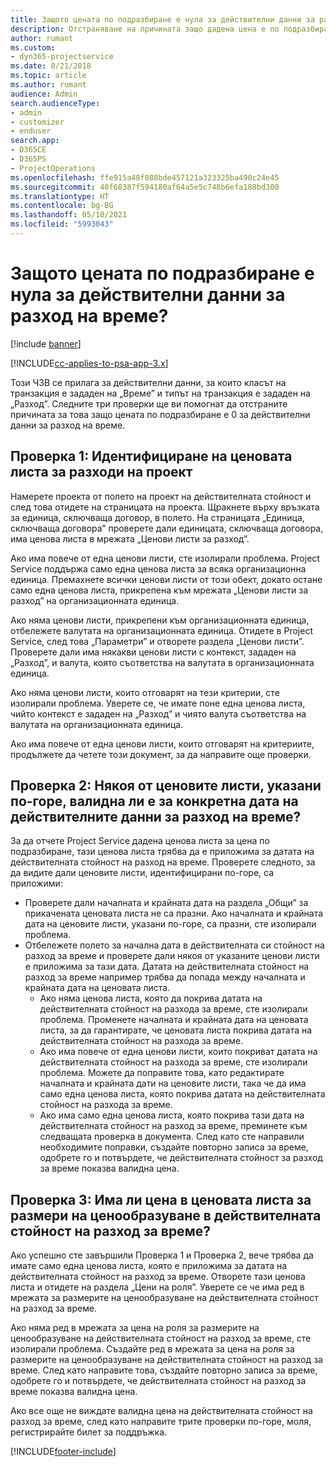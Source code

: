 ```yaml
---
title: Защото цената по подразбиране е нула за действителни данни за разход на време?
description: Отстраняване на причината защо дадена цена е по подразбиране 0 в действителни данни за разход на време.
author: rumant
ms.custom:
- dyn365-projectservice
ms.date: 8/21/2018
ms.topic: article
ms.author: rumant
audience: Admin
search.audienceType:
- admin
- customizer
- enduser
search.app:
- D365CE
- D365PS
- ProjectOperations
ms.openlocfilehash: ffe915a48f088bde457121a323325ba490c24e45
ms.sourcegitcommit: 40f68387f594180af64a5e5c748b6efa188bd300
ms.translationtype: HT
ms.contentlocale: bg-BG
ms.lasthandoff: 05/10/2021
ms.locfileid: "5993043"
---
```

# <a name="why-is-the-price-defaulting-to-zero-on-time-cost-actuals"></a>Защото цената по подразбиране е нула за действителни данни за разход на време?

[!include [banner](../includes/psa-now-project-operations.md)]

[!INCLUDE[cc-applies-to-psa-app-3.x](../includes/cc-applies-to-psa-app-3x.md)]

Този ЧЗВ се прилага за действителни данни, за които класът на транзакция е зададен на „Време” и типът на транзакция е зададен на „Разход”. Следните три проверки ще ви помогнат да отстраните причината за това защо цената по подразбиране е 0 за действителни данни за разход на време.
 
## <a name="check-1-identify-the-cost-price-list-for-the-project"></a>Проверка 1: Идентифициране на ценовата листа за разходи на проект

Намерете проекта от полето на проект на действителната стойност и след това отидете на страницата на проекта. Щракнете върху връзката за единица, сключваща договор, в полето. На страницата „Единица, сключваща договора” проверете дали единицата, сключваща договора, има ценова листа в мрежата „Ценови листи за разход”.

Ако има повече от една ценови листи, сте изолирали проблема. Project Service поддържа само една ценова листа за всяка организационна единица. Премахнете всички ценови листи от този обект, докато остане само една ценова листа, прикрепена към мрежата „Ценови листи за разход” на организационната единица.

Ако няма ценови листи, прикрепени към организационната единица, отбележете валутата на организационната единица. Отидете в Project Service, след това „Параметри” и отворете раздела „Ценови листи”. Проверете дали има някакви ценови листи с контекст, зададен на „Разход”, и валута, която съответства на валутата в организационната единица.
 
Ако няма ценови листи, които отговарят на тези критерии, сте изолирали проблема. Уверете се, че имате поне една ценова листа, чийто контекст е зададен на „Разход” и чиято валута съответства на валутата на организационната единица.

Ако има повече от една ценови листи, които отговарят на критериите, продължете да четете този документ, за да направите още проверки.

## <a name="check-2-are-any-of-the-price-lists-identified-above-valid-for-the-specific-date-of-the-time-cost-actual"></a>Проверка 2: Някоя от ценовите листи, указани по-горе, валидна ли е за конкретна дата на действителните данни за разход на време?

За да отчете Project Service дадена ценова листа за цена по подразбиране, тази ценова листа трябва да е приложима за датата на действителната стойност на разход на време. Проверете следното, за да видите дали ценовите листи, идентифицирани по-горе, са приложими:

- Проверете дали началната и крайната дата на раздела „Общи” за прикачената ценовата листа не са празни. Ако началната и крайната дата на ценовите листи, указани по-горе, са празни, сте изолирали проблема. 
- Отбележете полето за начална дата в действителната си стойност на разход за време и проверете дали някоя от указаните ценови листи е приложима за тази дата. Датата на действителната стойност на разход за време например трябва да попада между началната и крайната дата на ценовата листа. 
    - Ако няма ценова листа, която да покрива датата на действителната стойност на разхода за време, сте изолирали проблема. Променете началната и крайната дата на ценовата листа, за да гарантирате, че ценовата листа покрива датата на действителната стойност на разхода за време. 
    - Ако има повече от една ценови листи, които покриват датата на действителната стойност на разхода за време, сте изолирали проблема. Можете да поправите това, като редактирате началната и крайната дати на ценовите листи, така че да има само една ценова листа, която покрива датата на действителната стойност на разхода за време. 
    - Ако има само една ценова листа, която покрива тази дата на действителната стойност на разход за време, преминете към следващата проверка в документа.
След като сте направили необходимите поправки, създайте повторно записа за време, одобрете го и потвърдете, че действителната стойност за разход за време показва валидна цена.

## <a name="check-3-is-there-a-price-in-the-price-list-for-the-pricing-dimensions-on-the-time-cost-actual"></a>Проверка 3: Има ли цена в ценовата листа за размери на ценообразуване в действителната стойност на разход за време?

Ако успешно сте завършили Проверка 1 и Проверка 2, вече трябва да имате само една ценова листа, която е приложима за датата на действителната стойност на разход за време. Отворете тази ценова листа и отидете на раздела „Цени на роля”. Уверете се че има ред в мрежата за размерите на ценообразуване на действителната стойност на разход за време.

Ако няма ред в мрежата за цена на роля за размерите на ценообразуване на действителната стойност на разход за време, сте изолирали проблема. Създайте ред в мрежата за цена на роля за размерите на ценообразуване на действителната стойност на разход за време. След като направите това, създайте повторно записа за време, одобрете го и потвърдете, че действителната стойност на разход за време показва валидна цена.
 
Ако все още не виждате валидна цена на действителната стойност на разход за време, след като направите трите проверки по-горе, моля, регистрирайте билет за поддръжка.





[!INCLUDE[footer-include](../includes/footer-banner.md)]